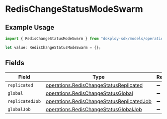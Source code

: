 # RedisChangeStatusModeSwarm

## Example Usage

```typescript
import { RedisChangeStatusModeSwarm } from "dokploy-sdk/models/operations";

let value: RedisChangeStatusModeSwarm = {};
```

## Fields

| Field                                                                                                  | Type                                                                                                   | Required                                                                                               | Description                                                                                            |
| ------------------------------------------------------------------------------------------------------ | ------------------------------------------------------------------------------------------------------ | ------------------------------------------------------------------------------------------------------ | ------------------------------------------------------------------------------------------------------ |
| `replicated`                                                                                           | [operations.RedisChangeStatusReplicated](../../models/operations/redischangestatusreplicated.md)       | :heavy_minus_sign:                                                                                     | N/A                                                                                                    |
| `global`                                                                                               | [operations.RedisChangeStatusGlobal](../../models/operations/redischangestatusglobal.md)               | :heavy_minus_sign:                                                                                     | N/A                                                                                                    |
| `replicatedJob`                                                                                        | [operations.RedisChangeStatusReplicatedJob](../../models/operations/redischangestatusreplicatedjob.md) | :heavy_minus_sign:                                                                                     | N/A                                                                                                    |
| `globalJob`                                                                                            | [operations.RedisChangeStatusGlobalJob](../../models/operations/redischangestatusglobaljob.md)         | :heavy_minus_sign:                                                                                     | N/A                                                                                                    |
